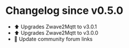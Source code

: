 # Changelog since v0.5.0
- :arrow_up: Upgrades Zwave2Mqtt to v3.0.1 
- :arrow_up: Upgrades Zwave2Mqtt to v3.0.0 
- :hammer: Update community forum links 
